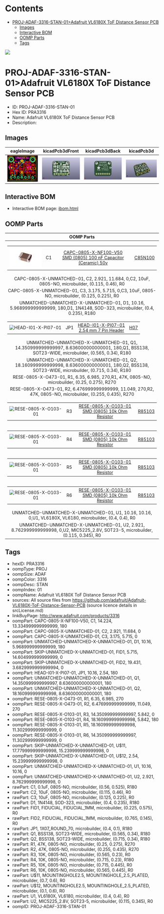 



Contents
========

* [PROJ-ADAF-3316-STAN-01>Adafruit VL6180X ToF Distance Sensor PCB](#proj-adaf-3316-stan-01adafruit-vl6180x-tof-distance-sensor-pcb)
	* [Images](#images)
	* [Interactive BOM](#interactive-bom)
	* [OOMP Parts](#oomp-parts)
	* [Tags](#tags)
  
![][im]
# PROJ-ADAF-3316-STAN-01>Adafruit VL6180X ToF Distance Sensor PCB

- ID: PROJ-ADAF-3316-STAN-01
- Hex ID: PRA3316
- Name: Adafruit VL6180X ToF Distance Sensor PCB
- Description: 

## Images
  
  

|eagleImage|kicadPcb3dFront|kicadPcb3dBack|kicadPcb3d|
| :---: | :---: | :---: | :---: |
|[![eagleImage](eagleImage_140.png)](eagleImage_600.png)|[![kicadPcb3dFront](kicadPcb3dFront_140.png)](kicadPcb3dFront_600.png)|[![kicadPcb3dBack](kicadPcb3dBack_140.png)](kicadPcb3dBack_600.png)|[![kicadPcb3d](kicadPcb3d_140.png)](kicadPcb3d_600.png)|

## Interactive BOM

- Interactive BOM page: [ibom.html](kicad/bom/ibom.html)

## OOMP Parts
  

|OOMP Parts|
| :---: |
|<table><tr><td>![CAPC-0805-X-NF100-V50](https://raw.githubusercontent.com/oomlout/oomlout_OOMP_parts/main/CAPC-0805-X-NF100-V50/image_140.jpg)</td><td> C1</td><td>[CAPC-0805-X-NF100-V50<br>SMD (0805) 100 nF Capacitor (Ceramic) 50v](https://github.com/oomlout/oomlout_OOMP_parts/tree/main/CAPC-0805-X-NF100-V50/)</td><td>[C85N100](https://github.com/oomlout/oomlout_OOMP_parts/tree/main/CAPC-0805-X-NF100-V50/)</td></tr></table>|
|CAPC-0805-X-UNMATCHED-01, C2, 2.921, 11.684, 0,C2, 10uF, 0805-NO, microbuilder, (0.115, 0.46), R0|
|CAPC-0805-X-UNMATCHED-01, C3, 3.175, 5.715, 0,C3, 10uF, 0805-NO, microbuilder, (0.125, 0.225), R0|
|UNMATCHED-UNMATCHED-X-UNMATCHED-01, D1, 10.16, 5.968999999999999, 180,D1, 1N4148, SOD-323, microbuilder, (0.4, 0.235), R180|
|<table><tr><td>![HEAD-I01-X-PI07-01](https://raw.githubusercontent.com/oomlout/oomlout_OOMP_parts/main/HEAD-I01-X-PI07-01/image_140.jpg)</td><td> JP1</td><td>[HEAD-I01-X-PI07-01<br>2.54 mm 7 Pin Header](https://github.com/oomlout/oomlout_OOMP_parts/tree/main/HEAD-I01-X-PI07-01/)</td><td>[H07](https://github.com/oomlout/oomlout_OOMP_parts/tree/main/HEAD-I01-X-PI07-01/)</td></tr></table>|
|UNMATCHED-UNMATCHED-X-UNMATCHED-01, Q1, 14.350999999999997, 8.636000000000001, 180,Q1, BSS138, SOT23-WIDE, microbuilder, (0.565, 0.34), R180|
|UNMATCHED-UNMATCHED-X-UNMATCHED-01, Q2, 18.160999999999998, 8.636000000000001, 180,Q2, BSS138, SOT23-WIDE, microbuilder, (0.715, 0.34), R180|
|RESE-0805-X-O473-01, R1, 6.35, 6.985, 270,R1, 47K, 0805-NO, microbuilder, (0.25, 0.275), R270|
|RESE-0805-X-O473-01, R2, 6.476999999999999, 11.049, 270,R2, 47K, 0805-NO, microbuilder, (0.255, 0.435), R270|
|<table><tr><td>![RESE-0805-X-O103-01](https://raw.githubusercontent.com/oomlout/oomlout_OOMP_parts/main/RESE-0805-X-O103-01/image_140.jpg)</td><td> R3</td><td>[RESE-0805-X-O103-01<br>SMD (0805) 10k Ohm Resistor](https://github.com/oomlout/oomlout_OOMP_parts/tree/main/RESE-0805-X-O103-01/)</td><td>[R85103](https://github.com/oomlout/oomlout_OOMP_parts/tree/main/RESE-0805-X-O103-01/)</td></tr></table>|
|<table><tr><td>![RESE-0805-X-O103-01](https://raw.githubusercontent.com/oomlout/oomlout_OOMP_parts/main/RESE-0805-X-O103-01/image_140.jpg)</td><td> R4</td><td>[RESE-0805-X-O103-01<br>SMD (0805) 10k Ohm Resistor](https://github.com/oomlout/oomlout_OOMP_parts/tree/main/RESE-0805-X-O103-01/)</td><td>[R85103](https://github.com/oomlout/oomlout_OOMP_parts/tree/main/RESE-0805-X-O103-01/)</td></tr></table>|
|<table><tr><td>![RESE-0805-X-O103-01](https://raw.githubusercontent.com/oomlout/oomlout_OOMP_parts/main/RESE-0805-X-O103-01/image_140.jpg)</td><td> R5</td><td>[RESE-0805-X-O103-01<br>SMD (0805) 10k Ohm Resistor](https://github.com/oomlout/oomlout_OOMP_parts/tree/main/RESE-0805-X-O103-01/)</td><td>[R85103](https://github.com/oomlout/oomlout_OOMP_parts/tree/main/RESE-0805-X-O103-01/)</td></tr></table>|
|<table><tr><td>![RESE-0805-X-O103-01](https://raw.githubusercontent.com/oomlout/oomlout_OOMP_parts/main/RESE-0805-X-O103-01/image_140.jpg)</td><td> R6</td><td>[RESE-0805-X-O103-01<br>SMD (0805) 10k Ohm Resistor](https://github.com/oomlout/oomlout_OOMP_parts/tree/main/RESE-0805-X-O103-01/)</td><td>[R85103](https://github.com/oomlout/oomlout_OOMP_parts/tree/main/RESE-0805-X-O103-01/)</td></tr></table>|
|UNMATCHED-UNMATCHED-X-UNMATCHED-01, U1, 10.16, 10.16, 0,U1, VL6180X, VL6180, microbuilder, (0.4, 0.4), R0|
|UNMATCHED-UNMATCHED-X-UNMATCHED-01, U2, 2.921, 8.762999999999998, 0,U2, MIC5225_2.8V, SOT23-5, microbuilder, (0.115, 0.345), R0|

## Tags

- hexID: PRA3316
- oompType: PROJ
- oompSize: ADAF
- oompColor: 3316
- oompDesc: STAN
- oompIndex: 01
- oompName: Adafruit VL6180X ToF Distance Sensor PCB
- sources: All source files from https://github.com/adafruit/Adafruit-VL6180X-ToF-Distance-Sensor-PCB (source licence details in srcLicense.md)
- linkBuyPage: http://www.adafruit.com/products/3316
- oompPart: CAPC-0805-X-NF100-V50, C1, 14.224, 13.334999999999999, 180
- oompPart: CAPC-0805-X-UNMATCHED-01, C2, 2.921, 11.684, 0
- oompPart: CAPC-0805-X-UNMATCHED-01, C3, 3.175, 5.715, 0
- oompPart: UNMATCHED-UNMATCHED-X-UNMATCHED-01, D1, 10.16, 5.968999999999999, 180
- oompPart: SKIP-UNMATCHED-X-UNMATCHED-01, FID1, 5.715, 14.604999999999999, 0
- oompPart: SKIP-UNMATCHED-X-UNMATCHED-01, FID2, 19.431, 3.6829999999999994, 0
- oompPart: HEAD-I01-X-PI07-01, JP1, 10.16, 2.54, 180
- oompPart: UNMATCHED-UNMATCHED-X-UNMATCHED-01, Q1, 14.350999999999997, 8.636000000000001, 180
- oompPart: UNMATCHED-UNMATCHED-X-UNMATCHED-01, Q2, 18.160999999999998, 8.636000000000001, 180
- oompPart: RESE-0805-X-O473-01, R1, 6.35, 6.985, 270
- oompPart: RESE-0805-X-O473-01, R2, 6.476999999999999, 11.049, 270
- oompPart: RESE-0805-X-O103-01, R3, 14.350999999999997, 5.842, 0
- oompPart: RESE-0805-X-O103-01, R4, 18.160999999999998, 5.842, 180
- oompPart: RESE-0805-X-O103-01, R5, 18.160999999999998, 11.302999999999999, 0
- oompPart: RESE-0805-X-O103-01, R6, 14.350999999999997, 11.302999999999999, 0
- oompPart: SKIP-UNMATCHED-X-UNMATCHED-01, U$11, 17.779999999999998, 15.239999999999998, 0
- oompPart: SKIP-UNMATCHED-X-UNMATCHED-01, U$12, 2.54, 15.239999999999998, 0
- oompPart: UNMATCHED-UNMATCHED-X-UNMATCHED-01, U1, 10.16, 10.16, 0
- oompPart: UNMATCHED-UNMATCHED-X-UNMATCHED-01, U2, 2.921, 8.762999999999998, 0
- rawPart: C1, 0.1uF, 0805-NO, microbuilder, (0.56, 0.525), R180
- rawPart: C2, 10uF, 0805-NO, microbuilder, (0.115, 0.46), R0
- rawPart: C3, 10uF, 0805-NO, microbuilder, (0.125, 0.225), R0
- rawPart: D1, 1N4148, SOD-323, microbuilder, (0.4, 0.235), R180
- rawPart: FID1, FIDUCIAL, FIDUCIAL_1MM, microbuilder, (0.225, 0.575), R0
- rawPart: FID2, FIDUCIAL, FIDUCIAL_1MM, microbuilder, (0.765, 0.145), R0
- rawPart: JP1, 1X07_ROUND_70, microbuilder, (0.4, 0.1), R180
- rawPart: Q1, BSS138, SOT23-WIDE, microbuilder, (0.565, 0.34), R180
- rawPart: Q2, BSS138, SOT23-WIDE, microbuilder, (0.715, 0.34), R180
- rawPart: R1, 47K, 0805-NO, microbuilder, (0.25, 0.275), R270
- rawPart: R2, 47K, 0805-NO, microbuilder, (0.255, 0.435), R270
- rawPart: R3, 10K, 0805-NO, microbuilder, (0.565, 0.23), R0
- rawPart: R4, 10K, 0805-NO, microbuilder, (0.715, 0.23), R180
- rawPart: R5, 10K, 0805-NO, microbuilder, (0.715, 0.445), R0
- rawPart: R6, 10K, 0805-NO, microbuilder, (0.565, 0.445), R0
- rawPart: U$11, MOUNTINGHOLE2.5, MOUNTINGHOLE_2.5_PLATED, microbuilder, (0.7, 0.6), R0
- rawPart: U$12, MOUNTINGHOLE2.5, MOUNTINGHOLE_2.5_PLATED, microbuilder, (0.1, 0.6), R0
- rawPart: U1, VL6180X, VL6180, microbuilder, (0.4, 0.4), R0
- rawPart: U2, MIC5225_2.8V, SOT23-5, microbuilder, (0.115, 0.345), R0
- oompID: PROJ-ADAF-3316-STAN-01



[im]: kicadPcb3d_450.png
